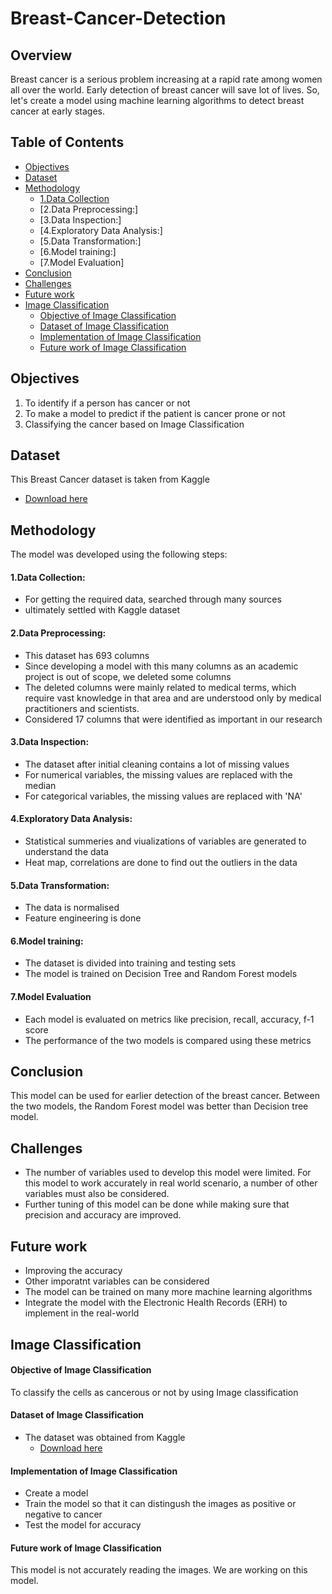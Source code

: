 # Breast-Cancer-Detection
## Overview
Breast cancer is a serious problem increasing at a rapid rate among women all over the world. Early detection of breast cancer will save lot of lives. So, let's create a model using machine learning algorithms to detect breast cancer at early stages.

## Table of Contents
 - [Objectives](#objectives)
 - [Dataset](#dataset)
 - [Methodology](#methodology)
    - [1.Data Collection](#1-data-collection)
    - [2.Data Preprocessing:]
    - [3.Data Inspection:]
    - [4.Exploratory Data Analysis:]
    - [5.Data Transformation:]
    - [6.Model training:]
    - [7.Model Evaluation]
 - [Conclusion](#conclusion)
 - [Challenges](#challenges)
 - [Future work](#future-work)
 - [Image Classification](#image-classification)
    - [Objective of Image Classification](#objective-of-image-classification)
    - [Dataset of Image Classification](#dataset-of-image-classification)
    - [Implementation of Image Classification](#implementation-of-image-classification)
    - [Future work of Image Classification](#future-work-of-image-classification)
## Objectives
1) To identify if a person has cancer or not
2) To make a model to predict if the patient is cancer prone or not
3) Classifying the cancer based on Image Classification

## Dataset
This Breast Cancer dataset is taken from Kaggle
 - [Download here](https://www.kaggle.com/datasets/raghadalharbi/breast-cancer-gene-expression-profiles-metabric)

## Methodology
The model was developed using the following steps:
#### 1.Data Collection:
- For getting the required data, searched through many sources
- ultimately settled with Kaggle dataset

#### 2.Data Preprocessing:
- This dataset has 693 columns
- Since developing a model with this many columns as an academic project is out of scope, we deleted some columns
- The deleted columns were mainly related to medical terms, which require vast knowledge in that area and are understood only by medical practitioners and scientists.
- Considered 17 columns that were identified as important in our research

#### 3.Data Inspection:
- The dataset after initial cleaning contains a lot of missing values
- For numerical variables, the missing values are replaced with the median
- For categorical variables, the missing values are replaced with 'NA'

#### 4.Exploratory Data Analysis:
-  Statistical summeries and viualizations of variables are generated to understand the data
-  Heat map, correlations are done to find out the outliers in the data
  
#### 5.Data Transformation:
- The data is normalised
- Feature engineering is done

####  6.Model training:
- The dataset is divided into training and testing sets
- The model is trained on Decision Tree and Random Forest models

#### 7.Model Evaluation
- Each model is evaluated on metrics like precision, recall, accuracy, f-1 score
- The performance of the two models is compared using these metrics

## Conclusion
This model can be used for earlier detection of the breast cancer. Between the two models, the Random Forest model was better than Decision tree model.

## Challenges
- The number of variables used to develop this model were limited. For this model to work accurately in real world scenario, a number of other variables must also be considered.
- Further tuning of this model can be done while making sure that precision and accuracy are improved.

## Future work
- Improving the accuracy
- Other imporatnt variables can be considered
- The model can be trained on many more machine learning algorithms
- Integrate the model with the Electronic Health Records (ERH) to implement in the real-world

## Image Classification
#### Objective of Image Classification
To classify the cells as cancerous or not by using Image classification 

#### Dataset of Image Classification
- The dataset was obtained from Kaggle
  - [Download here](https://www.kaggle.com/code/damodharrao/starter-breast-histopathology-images-41da081a-1/input)

#### Implementation of Image Classification
- Create a model
- Train the model so that it can distingush the images as positive or negative to cancer
- Test the model for accuracy

#### Future work of Image Classification
This model is not accurately reading the images. We are working on this model.
     
